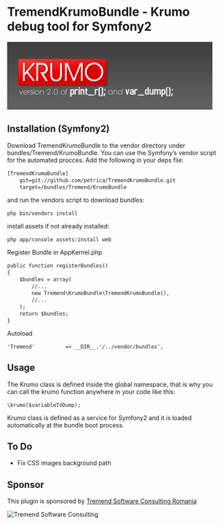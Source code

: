 # TremendKrumoBundle - Krumo debug tool for Symfony2

![TremendKrumoBundle](https://github.com/petrica/TremendKrumoBundle/raw/master/Resources/doc/images/krumo.jpg)

## Installation (Symfony2)

Download TremendKrumoBundle to the vendor directory under bundles/Tremend/KrumoBundle.
You can use the Symfony’s vendor script for the automated procces. Add the following in your deps file:

    [TremendKrumoBundle]
        git=git://github.com/petrica/TremendKrumoBundle.git
        target=/bundles/Tremend/KrumoBundle

and run the vendors script to download bundles:

    php bin/vendors install

install assets if not already installed:

    php app/console assets:install web

Register Bundle in AppKernel.php

    public function registerBundles()
    {
        $bundles = array(
            //...
            new Tremend\KrumoBundle\TremendKrumoBundle(),
            //...
        );
        return $bundles;
    }


Autoload

    'Tremend'          => __DIR__.'/../vendor/bundles',


## Usage

The Krumo class is defined inside the global namespace, that is why you can call the krumo function anywhere in your code like this:

    \krumo($variableToDump);

Krumo class is defined as a service for Symfony2 and it is loaded automatically at the bundle boot process.

## To Do

- Fix CSS images background path

## Sponsor

This plugin is sponsored by [Tremend Software Consulting Romania](http://www.tremend.ro)

![Tremend Software Consulting](http://www.tremend.ro/sites/all/themes/tremend/images/logo.png)

